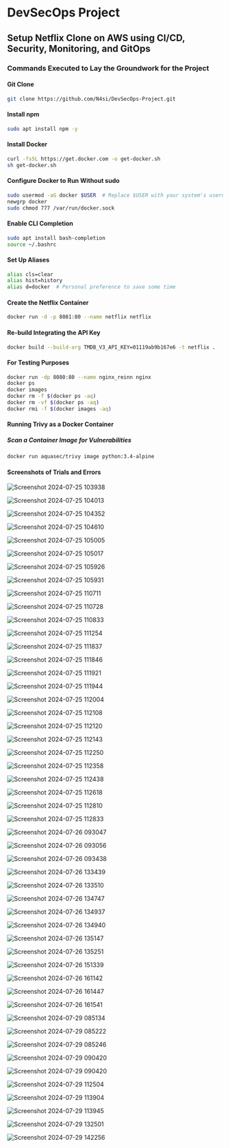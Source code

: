 # DevSecOps Project

## Setup Netflix Clone on AWS using CI/CD, Security, Monitoring, and GitOps

### Commands Executed to Lay the Groundwork for the Project

#### Git Clone
```bash
git clone https://github.com/N4si/DevSecOps-Project.git
```

#### Install npm
```bash
sudo apt install npm -y
```

#### Install Docker
```bash
curl -fsSL https://get.docker.com -o get-docker.sh
sh get-docker.sh
```

#### Configure Docker to Run Without sudo
```bash
sudo usermod -aG docker $USER  # Replace $USER with your system's username, e.g., 'ubuntu'
newgrp docker
sudo chmod 777 /var/run/docker.sock
```

#### Enable CLI Completion
```bash
sudo apt install bash-completion
source ~/.bashrc
```

#### Set Up Aliases
```bash
alias cls=clear
alias hist=history
alias d=docker  # Personal preference to save some time
```

#### Create the Netflix Container
```bash
docker run -d -p 8081:80 --name netflix netflix
```

#### Re-build Integrating the API Key
```bash
docker build --build-arg TMDB_V3_API_KEY=01119ab9b167e6 -t netflix .
```

#### For Testing Purposes
```bash
docker run -dp 8080:80 --name nginx_reinn nginx
docker ps
docker images
docker rm -f $(docker ps -aq)
docker rm -vf $(docker ps -aq)
docker rmi -f $(docker images -aq)
```

#### Running Trivy as a Docker Container
##### Scan a Container Image for Vulnerabilities
```bash
docker run aquasec/trivy image python:3.4-alpine
```

#### Screenshots of Trials and Errors

![Screenshot 2024-07-25 103938](https://github.com/the-1975/DevSecOps/blob/images/Netflix-clone-project/Screenshot%202024-07-25%20103938.png?raw=true)

![Screenshot 2024-07-25 104013](https://github.com/the-1975/DevSecOps/blob/images/Netflix-clone-project/Screenshot%202024-07-25%20104013.png?raw=true)

![Screenshot 2024-07-25 104352](https://github.com/the-1975/DevSecOps/blob/images/Netflix-clone-project/Screenshot%202024-07-25%20104352.png?raw=true)

![Screenshot 2024-07-25 104610](https://github.com/the-1975/DevSecOps/blob/images/Netflix-clone-project/Screenshot%202024-07-25%20104610.png?raw=true)

![Screenshot 2024-07-25 105005](https://github.com/the-1975/DevSecOps/blob/images/Netflix-clone-project/Screenshot%202024-07-25%20105005.png?raw=true)

![Screenshot 2024-07-25 105017](https://github.com/the-1975/DevSecOps/blob/images/Netflix-clone-project/Screenshot%202024-07-25%20105017.png?raw=true)

![Screenshot 2024-07-25 105926](https://github.com/the-1975/DevSecOps/blob/images/Netflix-clone-project/Screenshot%202024-07-25%20105926.png?raw=true)

![Screenshot 2024-07-25 105931](https://github.com/the-1975/DevSecOps/blob/images/Netflix-clone-project/Screenshot%202024-07-25%20105931.png?raw=true)

![Screenshot 2024-07-25 110711](https://github.com/the-1975/DevSecOps/blob/images/Netflix-clone-project/Screenshot%202024-07-25%20110711.png?raw=true)

![Screenshot 2024-07-25 110728](https://github.com/the-1975/DevSecOps/blob/images/Netflix-clone-project/Screenshot%202024-07-25%20110728.png?raw=true)

![Screenshot 2024-07-25 110833](https://github.com/the-1975/DevSecOps/blob/images/Netflix-clone-project/Screenshot%202024-07-25%20110833.png?raw=true)

![Screenshot 2024-07-25 111254](https://github.com/the-1975/DevSecOps/blob/images/Netflix-clone-project/Screenshot%202024-07-25%20111254.png?raw=true)

![Screenshot 2024-07-25 111837](https://github.com/the-1975/DevSecOps/blob/images/Netflix-clone-project/Screenshot%202024-07-25%20111837.png?raw=true)

![Screenshot 2024-07-25 111846](https://github.com/the-1975/DevSecOps/blob/images/Netflix-clone-project/Screenshot%202024-07-25%20111846.png?raw=true)

![Screenshot 2024-07-25 111921](https://github.com/the-1975/DevSecOps/blob/images/Netflix-clone-project/Screenshot%202024-07-25%20111921.png?raw=true)

![Screenshot 2024-07-25 111944](https://github.com/the-1975/DevSecOps/blob/images/Netflix-clone-project/Screenshot%202024-07-25%20111944.png?raw=true)

![Screenshot 2024-07-25 112004](https://github.com/the-1975/DevSecOps/blob/images/Netflix-clone-project/Screenshot%202024-07-25%20112004.png?raw=true)

![Screenshot 2024-07-25 112108](https://github.com/the-1975/DevSecOps/blob/images/Netflix-clone-project/Screenshot%202024-07-25%20112108.png?raw=true)

![Screenshot 2024-07-25 112120](https://github.com/the-1975/DevSecOps/blob/images/Netflix-clone-project/Screenshot%202024-07-25%20112120.png?raw=true)

![Screenshot 2024-07-25 112143](https://github.com/the-1975/DevSecOps/blob/images/Netflix-clone-project/Screenshot%202024-07-25%20112143.png?raw=true)

![Screenshot 2024-07-25 112250](https://github.com/the-1975/DevSecOps/blob/images/Netflix-clone-project/Screenshot%202024-07-25%20112250.png?raw=true)

![Screenshot 2024-07-25 112358](https://github.com/the-1975/DevSecOps/blob/images/Netflix-clone-project/Screenshot%202024-07-25%20112358.png?raw=true)

![Screenshot 2024-07-25 112438](https://github.com/the-1975/DevSecOps/blob/images/Netflix-clone-project/Screenshot%202024-07-25%20112438.png?raw=true)

![Screenshot 2024-07-25 112618](https://github.com/the-1975/DevSecOps/blob/images/Netflix-clone-project/Screenshot%202024-07-25%20112618.png?raw=true)

![Screenshot 2024-07-25 112810](https://github.com/the-1975/DevSecOps/blob/images/Netflix-clone-project/Screenshot%202024-07-25%20112810.png?raw=true)

![Screenshot 2024-07-25 112833](https://github.com/the-1975/DevSecOps/blob/images/Netflix-clone-project/Screenshot%202024-07-25%20112833.png?raw=true)

![Screenshot 2024-07-26 093047](https://github.com/the-1975/DevSecOps/blob/images/Netflix-clone-project/Screenshot%202024-07-26%20093047.png?raw=true)

![Screenshot 2024-07-26 093056](https://github.com/the-1975/DevSecOps/blob/images/Netflix-clone-project/Screenshot%202024-07-26%20093056.png?raw=true)

![Screenshot 2024-07-26 093438](https://github.com/the-1975/DevSecOps/blob/images/Netflix-clone-project/Screenshot%202024-07-26%20093438.png?raw=true)

![Screenshot 2024-07-26 133439](https://github.com/the-1975/DevSecOps/blob/images/Netflix-clone-project/Screenshot%202024-07-26%20133439.png?raw=true)

![Screenshot 2024-07-26 133510](https://github.com/the-1975/DevSecOps/blob/images/Netflix-clone-project/Screenshot%202024-07-26%20133510.png?raw=true)

![Screenshot 2024-07-26 134747](https://github.com/the-1975/DevSecOps/blob/images/Netflix-clone-project/Screenshot%202024-07-26%20134747.png?raw=true)

![Screenshot 2024-07-26 134937](https://github.com/the-1975/DevSecOps/blob/images/Netflix-clone-project/Screenshot%202024-07-26%20134937.png?raw=true)

![Screenshot 2024-07-26 134940](https://github.com/the-1975/DevSecOps/blob/images/Netflix-clone-project/Screenshot%202024-07-26%20134940.png?raw=true)

![Screenshot 2024-07-26 135147](https://github.com/the-1975/DevSecOps/blob/images/Netflix-clone-project/Screenshot%202024-07-26%20135147.png?raw=true)

![Screenshot 2024-07-26 135251](https://github.com/the-1975/DevSecOps/blob/images/Netflix-clone-project/Screenshot%202024-07-26%20135251.png?raw=true)

![Screenshot 2024-07-26 151339](https://github.com/the-1975/DevSecOps/blob/images/Netflix-clone-project/Screenshot%202024-07-26%20151339.png?raw=true)

![Screenshot 2024-07-26 161142](https://github.com/the-1975/DevSecOps/blob/images/Netflix-clone-project/Screenshot%202024-07-26%20161142.png?raw=true)

![Screenshot 2024-07-26 161447](https://github.com/the-1975/DevSecOps/blob/images/Netflix-clone-project/Screenshot%202024-07-26%20161447.png?raw=true)

![Screenshot 2024-07-26 161541](https://github.com/the-1975/DevSecOps/blob/images/Netflix-clone-project/Screenshot%202024-07-26%20161541.png?raw=true)

![Screenshot 2024-07-29 085134](https://github.com/the-1975/DevSecOps/blob/images/Netflix-clone-project/Screenshot%202024-07-29%20085134.png?raw=true)

![Screenshot 2024-07-29 085222](https://github.com/the-1975/DevSecOps/blob/images/Netflix-clone-project/Screenshot%202024-07-29%20085222.png?raw=true)

![Screenshot 2024-07-29 085246](https://github.com/the-1975/DevSecOps/blob/images/Netflix-clone-project/Screenshot%202024-07-29%20085246.png?raw=true)

![Screenshot 2024-07-29 090420](https://github.com/the-1975/DevSecOps/blob/images/Netflix-clone-project/Screenshot%202024-07-29%20090420.png?raw=true)

![Screenshot 2024-07-29 090420](https://github.com/the-1975/DevSecOps/blob/images/Netflix-clone-project/Screenshot%202024-07-29%20090420.png?raw=true)

![Screenshot 2024-07-29 112504](https://github.com/the-1975/DevSecOps/blob/images/Netflix-clone-project/Screenshot%202024-07-29%20112504.png?raw=true)

![Screenshot 2024-07-29 113904](https://github.com/the-1975/DevSecOps/blob/images/Netflix-clone-project/Screenshot%202024-07-29%20113904.png?raw=true)

![Screenshot 2024-07-29 113945](https://github.com/the-1975/DevSecOps/blob/images/Netflix-clone-project/Screenshot%202024-07-29%20113945.png?raw=true)

![Screenshot 2024-07-29 132501](https://github.com/the-1975/DevSecOps/blob/images/Netflix-clone-project/Screenshot%202024-07-29%20132501.png?raw=true)

![Screenshot 2024-07-29 142256](https://github.com/the-1975/DevSecOps/blob/images/Netflix-clone-project/Screenshot%202024-07-29%20142256.png?raw=true)
